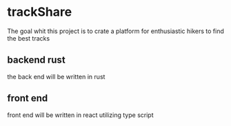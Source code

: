# trackShare
The goal whit this project is to crate a platform for enthusiastic hikers to find the best tracks

## backend rust
the back end will be written in rust

## front end 
front end will be written in react utilizing type script
